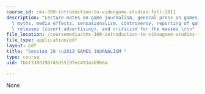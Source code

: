 ```yaml
---
course_id: cms-300-introduction-to-videogame-studies-fall-2011
description: "Lecture notes on game journalism, general press on games, perpetuating\
  \ myths, media effects, sensationalism, controversy, reporting of games/console\
  \ releases (covert advertising), and criticism for the masses.\r\n"
file_location: /coursemedia/cms-300-introduction-to-videogame-studies-fall-2011/fbbf338d198745d5519fec493aab9b8a_MITCMS_300F11_session_20.pdf
file_type: application/pdf
layout: pdf
title: "Session 20 \u2013 GAMES JOURNALISM "
type: course
uid: fbbf338d198745d5519fec493aab9b8a

---
```

None